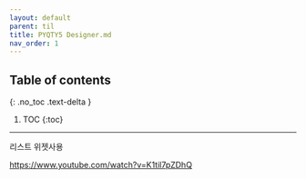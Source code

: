 ---layout: defaultparent: tiltitle: PYQTY5 Designer.mdnav_order: 1---## Table of contents{: .no_toc .text-delta }1. TOC{:toc}---리스트 위젯사용

https://www.youtube.com/watch?v=K1til7pZDhQ